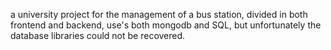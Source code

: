 a university project for the management of a bus station, divided in both frontend and backend, use's both mongodb and SQL, but unfortunately the database libraries could not be recovered.
